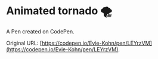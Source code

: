 # Animated tornado 🌪

A Pen created on CodePen.

Original URL: [https://codepen.io/Evie-Kohn/pen/LEYrzVM](https://codepen.io/Evie-Kohn/pen/LEYrzVM).


